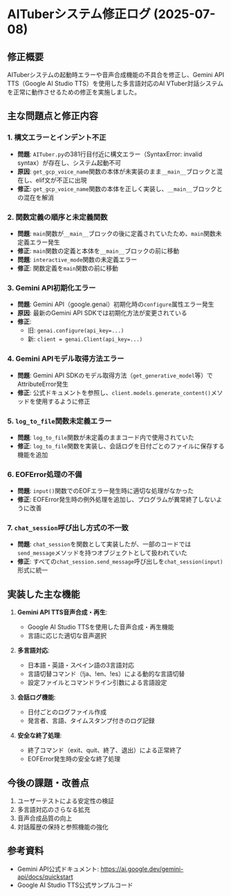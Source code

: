 # AITuberシステム修正ログ (2025-07-08)

## 修正概要

AITuberシステムの起動時エラーや音声合成機能の不具合を修正し、Gemini API TTS（Google AI Studio TTS）を使用した多言語対応のAI VTuber対話システムを正常に動作させるための修正を実施しました。

## 主な問題点と修正内容

### 1. 構文エラーとインデント不正

- **問題**: `AITuber.py`の381行目付近に構文エラー（SyntaxError: invalid syntax）が存在し、システム起動不可
- **原因**: `get_gcp_voice_name`関数の本体が未実装のまま`__main__`ブロックと混在し、elif文が不正に出現
- **修正**: `get_gcp_voice_name`関数の本体を正しく実装し、`__main__`ブロックとの混在を解消

### 2. 関数定義の順序と未定義関数

- **問題**: `main`関数が`__main__`ブロックの後に定義されていたため、`main`関数未定義エラー発生
- **修正**: `main`関数の定義と本体を`__main__`ブロックの前に移動
- **問題**: `interactive_mode`関数の未定義エラー
- **修正**: 関数定義を`main`関数の前に移動

### 3. Gemini API初期化エラー

- **問題**: Gemini API（google.genai）初期化時の`configure`属性エラー発生
- **原因**: 最新のGemini API SDKでは初期化方法が変更されている
- **修正**: 
  - 旧: `genai.configure(api_key=...)`
  - 新: `client = genai.Client(api_key=...)`

### 4. Gemini APIモデル取得方法エラー

- **問題**: Gemini API SDKのモデル取得方法（`get_generative_model`等）でAttributeError発生
- **修正**: 公式ドキュメントを参照し、`client.models.generate_content()`メソッドを使用するように修正

### 5. `log_to_file`関数未定義エラー

- **問題**: `log_to_file`関数が未定義のままコード内で使用されていた
- **修正**: `log_to_file`関数を実装し、会話ログを日付ごとのファイルに保存する機能を追加

### 6. EOFError処理の不備

- **問題**: `input()`関数でのEOFエラー発生時に適切な処理がなかった
- **修正**: EOFError発生時の例外処理を追加し、プログラムが異常終了しないように改善

### 7. `chat_session`呼び出し方式の不一致

- **問題**: `chat_session`を関数として実装したが、一部のコードでは`send_message`メソッドを持つオブジェクトとして扱われていた
- **修正**: すべての`chat_session.send_message`呼び出しを`chat_session(input)`形式に統一

## 実装した主な機能

1. **Gemini API TTS音声合成・再生**:
   - Google AI Studio TTSを使用した音声合成・再生機能
   - 言語に応じた適切な音声選択

2. **多言語対応**:
   - 日本語・英語・スペイン語の3言語対応
   - 言語切替コマンド（!ja、!en、!es）による動的な言語切替
   - 設定ファイルとコマンドライン引数による言語設定

3. **会話ログ機能**:
   - 日付ごとのログファイル作成
   - 発言者、言語、タイムスタンプ付きのログ記録

4. **安全な終了処理**:
   - 終了コマンド（exit、quit、終了、退出）による正常終了
   - EOFError発生時の安全な終了処理

## 今後の課題・改善点

1. ユーザーテストによる安定性の検証
2. 多言語対応のさらなる拡充
3. 音声合成品質の向上
4. 対話履歴の保持と参照機能の強化

## 参考資料

- Gemini API公式ドキュメント: https://ai.google.dev/gemini-api/docs/quickstart
- Google AI Studio TTS公式サンプルコード
